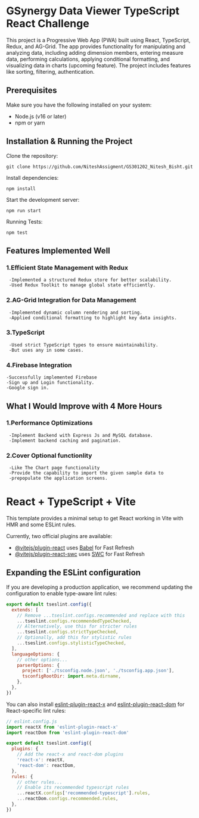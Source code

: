 # GSynergy Data Viewer TypeScript React Challenge
This project is a Progressive Web App (PWA) built using React, TypeScript, Redux, and AG-Grid. The app provides functionality for manipulating and analyzing data, including adding dimension members, entering measure data, performing calculations, applying conditional formatting, and visualizing data in charts (upcoming feature). The project includes features like sorting, filtering, authentication.

## Prerequisites
Make sure you have the following installed on your system:
- Node.js (v16 or later)
- npm or yarn
  
## Installation & Running the Project
Clone the repository:
```
git clone https://github.com/NiteshAssigment/GS301202_Nitesh_Bisht.git
```
Install dependencies:
```
npm install
```
Start the development server:
```
npm run start
```
Running Tests:
```
npm test
```
## Features Implemented Well
### 1.Efficient State Management with Redux
     -Implemented a structured Redux store for better scalability.
     -Used Redux Toolkit to manage global state efficiently.

### 2.AG-Grid Integration for Data Management
     -Implemented dynamic column rendering and sorting.
     -Applied conditional formatting to highlight key data insights.

### 3.TypeScript
     -Used strict TypeScript types to ensure maintainability.
     -But uses any in some cases.

### 4.Firebase Integration 
    -Successfully implemented Firebase 
    -Sign up and Login functionality.
    -Google sign in.

## What I Would Improve with 4 More Hours

### 1.Performance Optimizations
     -Implement Backend with Express Js and MySQL database.
     -Implement backend caching and pagination.

### 2.Cover Optional functionlity
     -Like The Chart page functionality
     -Provide the capability to import the given sample data to
     -prepopulate the application screens.


# React + TypeScript + Vite

This template provides a minimal setup to get React working in Vite with HMR and some ESLint rules.

Currently, two official plugins are available:

- [@vitejs/plugin-react](https://github.com/vitejs/vite-plugin-react/blob/main/packages/plugin-react/README.md) uses [Babel](https://babeljs.io/) for Fast Refresh
- [@vitejs/plugin-react-swc](https://github.com/vitejs/vite-plugin-react-swc) uses [SWC](https://swc.rs/) for Fast Refresh

## Expanding the ESLint configuration

If you are developing a production application, we recommend updating the configuration to enable type-aware lint rules:

```js
export default tseslint.config({
  extends: [
    // Remove ...tseslint.configs.recommended and replace with this
    ...tseslint.configs.recommendedTypeChecked,
    // Alternatively, use this for stricter rules
    ...tseslint.configs.strictTypeChecked,
    // Optionally, add this for stylistic rules
    ...tseslint.configs.stylisticTypeChecked,
  ],
  languageOptions: {
    // other options...
    parserOptions: {
      project: ['./tsconfig.node.json', './tsconfig.app.json'],
      tsconfigRootDir: import.meta.dirname,
    },
  },
})
```

You can also install [eslint-plugin-react-x](https://github.com/Rel1cx/eslint-react/tree/main/packages/plugins/eslint-plugin-react-x) and [eslint-plugin-react-dom](https://github.com/Rel1cx/eslint-react/tree/main/packages/plugins/eslint-plugin-react-dom) for React-specific lint rules:

```js
// eslint.config.js
import reactX from 'eslint-plugin-react-x'
import reactDom from 'eslint-plugin-react-dom'

export default tseslint.config({
  plugins: {
    // Add the react-x and react-dom plugins
    'react-x': reactX,
    'react-dom': reactDom,
  },
  rules: {
    // other rules...
    // Enable its recommended typescript rules
    ...reactX.configs['recommended-typescript'].rules,
    ...reactDom.configs.recommended.rules,
  },
})
```

